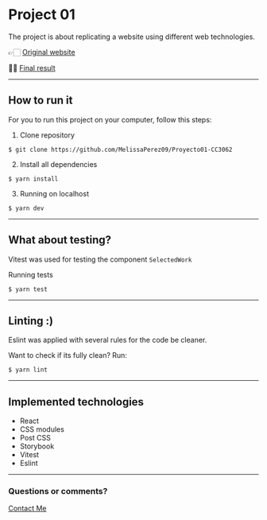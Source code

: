# Project 01
The project is about replicating a website using different web technologies.

👉🏻  [Original website](https://web.archive.org/web/20230308142209/https://designcrafter.co/)

🙌🏻  [Final result](https://design-crafter.netlify.app/)

---
## How to run it

For you to run this project on your computer, follow this steps:

1. Clone repository
```
$ git clone https://github.com/MelissaPerez09/Proyecto01-CC3062
```

2. Install all dependencies
```
$ yarn install
```

3. Running on localhost
```
$ yarn dev
```
---
## What about testing?

Vitest was used for testing the component `SelectedWork`

Running tests
```
$ yarn test
```
---
## Linting :)
Eslint was applied with several rules for the code be cleaner. 

Want to check if its fully clean? Run:
```
$ yarn lint
```

---
## Implemented technologies
- React
- CSS modules
- Post CSS
- Storybook
- Vitest
- Eslint

---
### Questions or comments?
[Contact Me](mailto:per21385@uvg.edu.gt)

